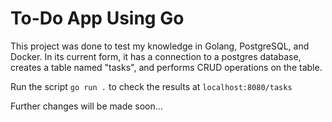 # To-Do App Using Go

This project was done to test my knowledge in Golang, PostgreSQL, and Docker. In its current form, it has a connection to a postgres database, creates a table named "tasks", and performs CRUD operations on the table.

Run the script ```go run .``` to check the results at ```localhost:8080/tasks```

Further changes will be made soon...
